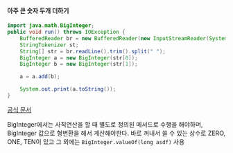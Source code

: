 #### 아주 큰 숫자 두개 더하기
```java
import java.math.BigInteger;
public void run() throws IOException {
    BufferedReader br = new BufferedReader(new InputStreamReader(System.in));
    StringTokenizer st;
    String[] str = br.readLine().trim().split(" ");
    BigInteger a = new BigInteger(str[0]);
    BigInteger b = new BigInteger(str[1]);

    a = a.add(b);

    System.out.print(a.toString());
}
```

[공식 문서](https://docs.oracle.com/javase/7/docs/api/java/math/BigInteger.html)

BigInteger에서는 사칙연산을 할 때 별도로 정의된 메서드로 수행을 해야하며, BigInteger 값으로 형변환을 해서 계산해야한다.
바로 꺼내서 쓸 수 있는 상수로 ZERO, ONE, TEN이 있고 그 외에는 `BigInteger.valueOf(long asdf)` 사용
